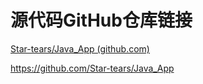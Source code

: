 # 源代码GitHub仓库链接

[Star-tears/Java_App (github.com)](https://github.com/Star-tears/Java_App)

https://github.com/Star-tears/Java_App